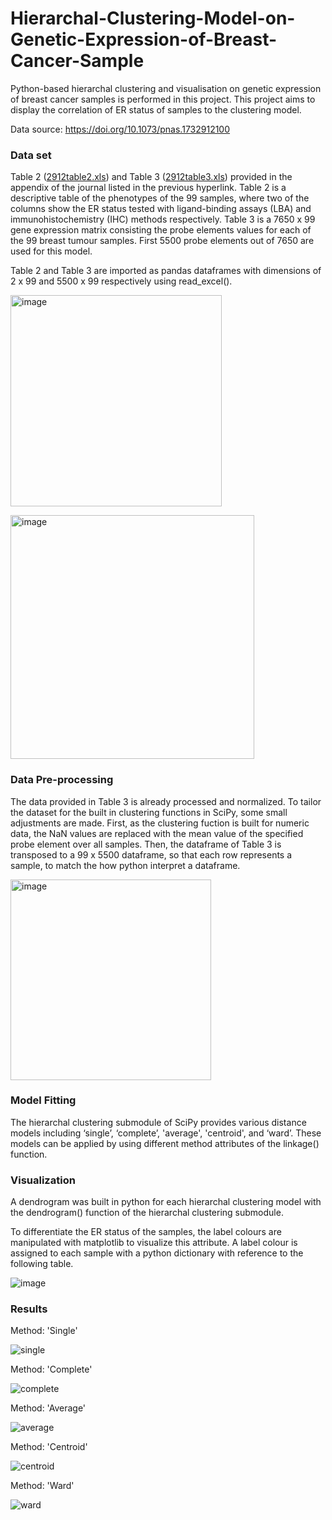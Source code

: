# Hierarchal-Clustering-Model-on-Genetic-Expression-of-Breast-Cancer-Sample
Python-based hierarchal clustering and visualisation on genetic expression of breast cancer samples is performed in this project. This project aims to display the correlation of ER status of samples to the clustering model. 

Data source: https://doi.org/10.1073/pnas.1732912100

### Data set

Table 2 ([2912table2.xls](2912table2.xls)) and Table 3 ([2912table3.xls](2912table3.xls)) provided in the appendix of the journal listed in the previous hyperlink. Table 2 is a descriptive table of the phenotypes of the 99 samples, where two of the columns show the ER status tested with ligand-binding assays (LBA) and immunohistochemistry (IHC) methods respectively. Table 3 is a 7650 x 99 gene expression matrix consisting the probe elements values for each of the 99 breast tumour samples. First 5500 probe elements out of 7650 are used for this model.

Table 2 and Table 3 are imported as pandas dataframes with dimensions of 2 x 99 and 5500 x 99 respectively using read_excel().

<img width="338" alt="image" src="https://github.com/elisuu/Hierarchal-Clustering-Model-on-Genetic-Expression-of-Breast-Cancer-Sample/assets/128802324/443f8ae0-5ce3-4055-b704-b46fc5dfe5d1"> <br />

<img width="390" alt="image" src="https://github.com/elisuu/Hierarchal-Clustering-Model-on-Genetic-Expression-of-Breast-Cancer-Sample/assets/128802324/6f1c403a-e800-442e-b090-f689b2d5321d">

### Data Pre-processing

The data provided in Table 3 is already processed and normalized. To tailor the dataset for the built in clustering functions in SciPy, some small adjustments are made. First, as the clustering fuction is built for numeric data, the NaN values are replaced with the mean value of the specified probe element over all samples. Then, the dataframe of Table 3 is transposed to a 99 x 5500 dataframe, so that each row represents a sample, to match the how python interpret a dataframe.

<img width="321" alt="image" src="https://github.com/elisuu/Hierarchal-Clustering-Model-on-Genetic-Expression-of-Breast-Cancer-Sample/assets/128802324/e1f4bcf8-c565-4c6b-b7e3-5f1c0c09b609">

### Model Fitting

The hierarchal clustering submodule of SciPy provides various distance models including ‘single’, ‘complete’, 'average', 'centroid', and ‘ward’. These models can be applied by using different method attributes of the linkage() function.

### Visualization

A dendrogram was built in python for each hierarchal clustering model with the dendrogram() function of the hierarchal clustering submodule.

To differentiate the ER status of the samples, the label colours are manipulated with matplotlib to visualize this attribute. A label colour is assigned to each sample with a python dictionary with reference to the following table.

![image](https://github.com/elisuu/Hierarchal-Clustering-Model-on-Genetic-Expression-of-Breast-Cancer-Sample/assets/128802324/026ad27a-a7d9-4b19-9c3c-a24bb5c23903)

### Results

Method: 'Single'

![single](https://github.com/elisuu/Hierarchal-Clustering-Model-on-Genetic-Expression-of-Breast-Cancer-Sample/assets/128802324/69ff301b-e11f-4612-9d43-f0d67772cfe6)

Method: 'Complete'

![complete](https://github.com/elisuu/Hierarchal-Clustering-Model-on-Genetic-Expression-of-Breast-Cancer-Sample/assets/128802324/8955943d-8dab-4375-975b-86e38801580a)

Method: 'Average'

![average](https://github.com/elisuu/Hierarchal-Clustering-Model-on-Genetic-Expression-of-Breast-Cancer-Sample/assets/128802324/52a463f5-00bc-4743-b008-5c39a40c4a1b)

Method: 'Centroid'

![centroid](https://github.com/elisuu/Hierarchal-Clustering-Model-on-Genetic-Expression-of-Breast-Cancer-Sample/assets/128802324/a8d2969e-0427-4278-860e-086df59a962b)

Method: 'Ward'

![ward](https://github.com/elisuu/Hierarchal-Clustering-Model-on-Genetic-Expression-of-Breast-Cancer-Sample/assets/128802324/c2b3ef97-a100-4848-9557-f46cdd3389dc)








